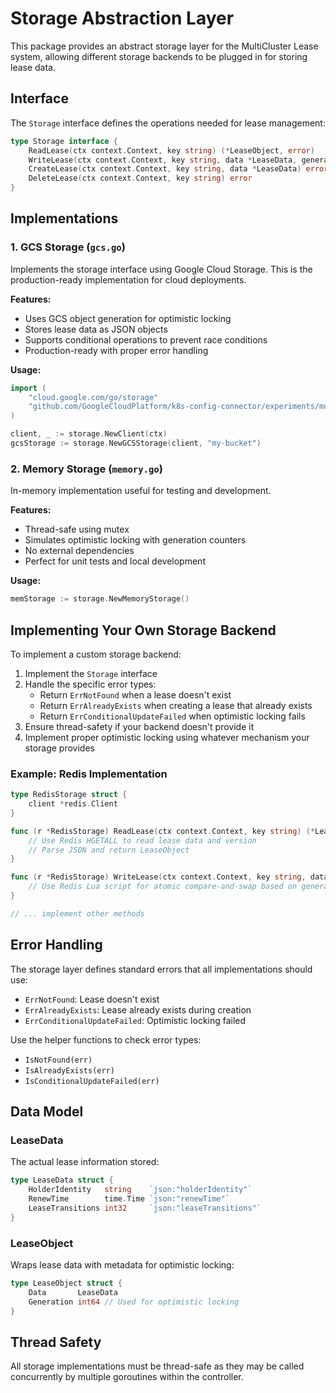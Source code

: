 # Storage Abstraction Layer

This package provides an abstract storage layer for the MultiCluster Lease system, allowing different storage backends to be plugged in for storing lease data.

## Interface

The `Storage` interface defines the operations needed for lease management:

```go
type Storage interface {
    ReadLease(ctx context.Context, key string) (*LeaseObject, error)
    WriteLease(ctx context.Context, key string, data *LeaseData, generation int64) error
    CreateLease(ctx context.Context, key string, data *LeaseData) error
    DeleteLease(ctx context.Context, key string) error
}
```

## Implementations

### 1. GCS Storage (`gcs.go`)

Implements the storage interface using Google Cloud Storage. This is the production-ready implementation for cloud deployments.

**Features:**
- Uses GCS object generation for optimistic locking
- Stores lease data as JSON objects
- Supports conditional operations to prevent race conditions
- Production-ready with proper error handling

**Usage:**
```go
import (
    "cloud.google.com/go/storage"
    "github.com/GoogleCloudPlatform/k8s-config-connector/experiments/multiclusterlease/pkg/storage"
)

client, _ := storage.NewClient(ctx)
gcsStorage := storage.NewGCSStorage(client, "my-bucket")
```

### 2. Memory Storage (`memory.go`)

In-memory implementation useful for testing and development.

**Features:**
- Thread-safe using mutex
- Simulates optimistic locking with generation counters
- No external dependencies
- Perfect for unit tests and local development

**Usage:**
```go
memStorage := storage.NewMemoryStorage()
```

## Implementing Your Own Storage Backend

To implement a custom storage backend:

1. Implement the `Storage` interface
2. Handle the specific error types:
   - Return `ErrNotFound` when a lease doesn't exist
   - Return `ErrAlreadyExists` when creating a lease that already exists
   - Return `ErrConditionalUpdateFailed` when optimistic locking fails
3. Ensure thread-safety if your backend doesn't provide it
4. Implement proper optimistic locking using whatever mechanism your storage provides

### Example: Redis Implementation

```go
type RedisStorage struct {
    client *redis.Client
}

func (r *RedisStorage) ReadLease(ctx context.Context, key string) (*LeaseObject, error) {
    // Use Redis HGETALL to read lease data and version
    // Parse JSON and return LeaseObject
}

func (r *RedisStorage) WriteLease(ctx context.Context, key string, data *LeaseData, generation int64) error {
    // Use Redis Lua script for atomic compare-and-swap based on generation
}

// ... implement other methods
```

## Error Handling

The storage layer defines standard errors that all implementations should use:

- `ErrNotFound`: Lease doesn't exist
- `ErrAlreadyExists`: Lease already exists during creation
- `ErrConditionalUpdateFailed`: Optimistic locking failed

Use the helper functions to check error types:
- `IsNotFound(err)`
- `IsAlreadyExists(err)`
- `IsConditionalUpdateFailed(err)`

## Data Model

### LeaseData

The actual lease information stored:

```go
type LeaseData struct {
    HolderIdentity   string    `json:"holderIdentity"`
    RenewTime        time.Time `json:"renewTime"`
    LeaseTransitions int32     `json:"leaseTransitions"`
}
```

### LeaseObject

Wraps lease data with metadata for optimistic locking:

```go
type LeaseObject struct {
    Data       LeaseData
    Generation int64 // Used for optimistic locking
}
```

## Thread Safety

All storage implementations must be thread-safe as they may be called concurrently by multiple goroutines within the controller. 